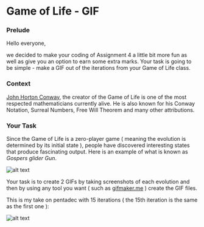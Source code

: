 # Game of Life - GIF

### Prelude

Hello everyone,

we decided to make your coding of Assignment 4 a little bit more fun as well as give you an option to earn some extra marks. Your task is going to be simple - make a GIF out of the iterations from your Game of Life class.

### Context

[John Horton Conway](https://en.wikipedia.org/wiki/John_Horton_Conway), the creator of the Game of Life is one of the most respected mathematicians currently alive. He is also known for his Conway Notation, Surreal Numbers, Free Will Theorem and many other attributions.

### Your Task
Since the Game of Life is a zero-player game ( meaning the evolution is determined by its initial state ), people have discovered interesting states that produce fascinating output. Here is an example of what is known as *Gospers glider Gun*. 

![alt text](https://upload.wikimedia.org/wikipedia/commons/e/e5/Gospers_glider_gun.gif)

Your task is to create 2 GIFs by taking screenshots of each evolution and then by using any tool you want ( such as [gifmaker.me](https://gifmaker.me) ) create the GIF files. 

This is my take on pentadec with 15 iterations ( the 15th iteration is the same as the first one ):

![alt text](https://media.giphy.com/media/4NcZqzQLKQRPv7gxKA/giphy.gif)

